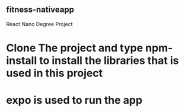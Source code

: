## fitness-nativeapp
React Nano Degree Project
# Clone The project and type npm-install to install the libraries that is used in this project
# expo is used to run the app

